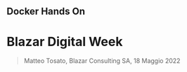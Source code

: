 Docker Hands On
---
# Blazar Digital Week

> Matteo Tosato,
> Blazar Consulting SA,
> 18 Maggio 2022